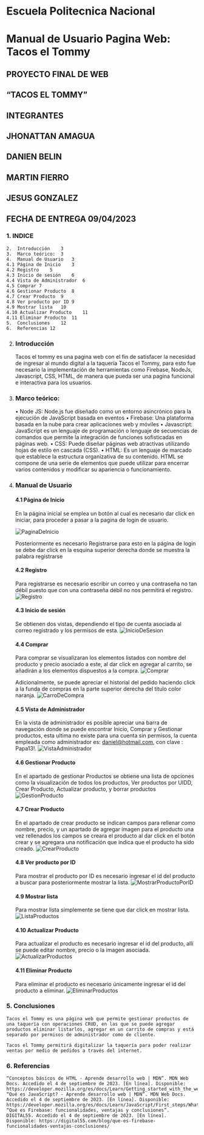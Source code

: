 # Escuela Politecnica Nacional
# Manual de Usuario Pagina Web: Tacos el Tommy

## PROYECTO FINAL DE WEB
## “TACOS EL TOMMY”
## INTEGRANTES
## JHONATTAN AMAGUA
## DANIEN BELIN
## MARTIN FIERRO
## JESUS GONZALEZ
## FECHA DE ENTREGA 09/04/2023
### 1.	INDICE
    2.	Introducción	3
    3.	Marco teórico:	3
    4.	Manual de Usuario	3
    4.1 Página de Inicio	3
    4.2 Registro	5
    4.3 Inicio de sesión	6
    4.4 Vista de Administrador	6
    4.5 Comprar	7
    4.6 Gestionar Producto	8
    4.7 Crear Producto	9
    4.8 Ver producto por ID	9
    4.9 Mostrar lista	10
    4.10 Actualizar Producto	11
    4.11 Eliminar Producto	11
    5.	Conclusiones	12
    6.	Referencias	12


2.	### Introducción
    Tacos el tommy es una pagina web con el fin de satisfacer la necesidad de ingresar al mundo digital a la taquería Tacos el Tommy, para esto fue necesario la implementación de herramientas como Firebase, NodeJs, Javascript, CSS, HTML, de manera que pueda ser una pagina funcional e interactiva para los usuarios.

3.	### Marco teórico:

    •	Node JS: Node.js fue diseñado como un entorno asincrónico para la ejecución de JavaScript basada en eventos
    •	Firebase: Una plataforma basada en la nube para crear aplicaciones web y móviles 
    •	Javascript: JavaScript es un lenguaje de programación o lenguaje de secuencias de comandos que permite la integración de funciones sofisticadas en páginas web.
    •	CSS: Puede diseñar páginas web atractivas utilizando hojas de estilo en cascada (CSS).
    •	HTML:  Es un lenguaje de marcado que establece la estructura organizativa de su contenido. HTML se compone de una serie de elementos que puede utilizar para encerrar varios contenidos y modificar su apariencia o funcionamiento.

4.	### Manual de Usuario
    #### 4.1 Página de Inicio
    
    En la página inicial se emplea un botón al cual es necesario dar click en iniciar, para proceder a pasar a la pagina de login de usuario.

    ![PaginaDeInicio](imagesUserManual/image.png) 
         
    Posteriormente es necesario Registrarse para esto en la página de login se debe dar click en la esquina superior derecha donde se muestra la palabra registrarse
    #### 4.2 Registro
    
    Para registrarse es necesario escribir un correo y una contraseña no tan débil puesto que con una contraseña débil no nos permitirá el registro.
    ![Registro](imagesUserManual/Registrarse.png)
    #### 4.3 Inicio de sesión
    
    Se obtienen dos vistas, dependiendo el tipo de cuenta asociada al correo registrado y los permisos de esta.
    ![InicioDeSesion](imagesUserManual/Iniciar%20sesion.png)
    #### 4.4 Comprar
    
    Para comprar se visualizaran los elementos listados con nombre del producto y precio asociado a este, al dar click en agregar al carrito, se añadirán a los elementos dispuestos a la compra.
    ![Comprar](imagesUserManual/Comprar.png)
    
    Adicionalmente, se puede apreciar el historial del pedido haciendo click a la funda de compras en la parte superior derecha del título color naranja.
    ![CarroDeCompra](imagesUserManual/CarritoDeCompra.png)
    #### 4.5 Vista de Administrador
    
    En la vista de administrador es posible apreciar una barra de navegación donde se puede encontrar Inicio, Comprar y Gestionar productos, esta ultima no existe para una cuenta sin permisos, la cuenta empleada como administrador es: daniel@hotmail.com, con clave : Papa13!.
    ![VistaAdministrador](imagesUserManual/VistaDeAdministrador.png)
    #### 4.6 Gestionar Producto
    
    En el apartado de gestionar Productos se obtiene una lista de opciones como la visualización de todos los productos, Ver productos por UIDD, Crear Producto, Actualizar producto, y borrar productos
    ![GestionProducto](imagesUserManual/GestionDeProdutco.png)
    #### 4.7 Crear Producto
    
    En el apartado de crear producto se indican campos para rellenar como nombre, precio, y un apartado de agregar imagen para el producto una vez rellenados los campos se creara el producto al dar click en el botón crear y se agregara una notificación que indica que el producto ha sido creado.
    ![CrearProducto](imagesUserManual/CrearProducto.png)
    #### 4.8 Ver producto por ID
    
    Para mostrar el producto por ID es necesario ingresar el id del producto a buscar para posteriormente mostrar la lista.
    ![MostrarProductoPorID](imagesUserManual/MostrarProductoPorID.png)
    #### 4.9 Mostrar lista
    
    Para mostrar lista simplemente se tiene que dar click en mostrar lista.
    ![ListaProductos](imagesUserManual/ListaDeProductos.png)
    #### 4.10 Actualizar Producto
    
    Para actualizar el producto es necesario ingresar el id del producto, allí se puede editar nombre, precio o la imagen asociada.
    ![ActualizarProductos](imagesUserManual/ActualizarProducto.png)
    #### 4.11 Eliminar Producto
    
    Para eliminar el producto es necesario únicamente ingresar el id del producto a eliminar.
    ![EliminarProductos](imagesUserManual/EliminarProductoPorID.png)
### 5.	Conclusiones 
    
    Tacos el Tommy es una página web que permite gestionar productos de una taquería con operaciones CRUD, en las que se puede agregar productos eliminar listarlos, agregar en un carrito de compras y está separado por permisos de administrador como de cliente. 

    Tacos el Tommy permitirá digitalizar la taquería para poder realizar ventas por medio de pedidos a través del internet.
### 6.	Referencias
    “Conceptos básicos de HTML - Aprende desarrollo web | MDN”. MDN Web Docs. Accedido el 4 de septiembre de 2023. [En línea]. Disponible: https://developer.mozilla.org/es/docs/Learn/Getting_started_with_the_web/HTML_basics
    “Qué es JavaScript? - Aprende desarrollo web | MDN”. MDN Web Docs. Accedido el 4 de septiembre de 2023. [En línea]. Disponible: https://developer.mozilla.org/es/docs/Learn/JavaScript/First_steps/What_is_JavaScript 
    “Qué es Firebase: funcionalidades, ventajas y conclusiones”. DIGITAL55. Accedido el 4 de septiembre de 2023. [En línea]. Disponible: https://digital55.com/blog/que-es-firebase-funcionalidades-ventajas-conclusiones/





    
